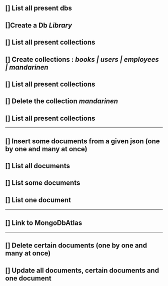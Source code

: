 ## [] List all present dbs

## []Create a Db _Library_

## [] List all present collections

## [] Create collections : _books | users | employees | mandarinen_

## [] List all present collections

## [] Delete the collection _mandarinen_

## [] List all present collections

---

## [] Insert some documents from a given json (one by one and many at once)

## [] List all documents

## [] List some documents

## [] List one document

---

## [] Link to MongoDbAtlas

---

## [] Delete certain documents (one by one and many at once)

## [] Update all documents, certain documents and one document


